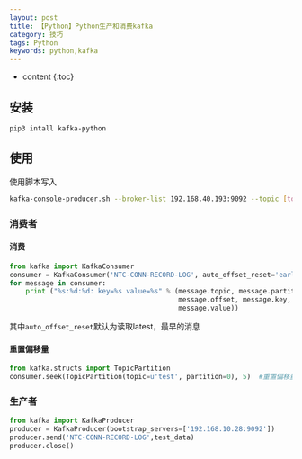 ```yaml
---
layout: post
title: 【Python】Python生产和消费kafka
category: 技巧
tags: Python
keywords: python,kafka
---
```

* content
{:toc}

## 安装
```
pip3 intall kafka-python
```

## 使用

使用脚本写入
```bash
kafka-console-producer.sh --broker-list 192.168.40.193:9092 --topic [topic]
```

### 消费者

#### 消费
```python
from kafka import KafkaConsumer
consumer = KafkaConsumer('NTC-CONN-RECORD-LOG', auto_offset_reset='earliest',bootstrap_servers=['192.168.10.28:9092'])                   
for message in consumer:
    print ("%s:%d:%d: key=%s value=%s" % (message.topic, message.partition,
                                          message.offset, message.key,
                                          message.value))
```
其中`auto_offset_reset`默认为读取latest，最早的消息
#### 重置偏移量
```python
from kafka.structs import TopicPartition
consumer.seek(TopicPartition(topic=u'test', partition=0), 5)  #重置偏移量，从第5个偏移量消费
```

### 生产者

```python
from kafka import KafkaProducer
producer = KafkaProducer(bootstrap_servers=['192.168.10.28:9092']) 
producer.send('NTC-CONN-RECORD-LOG',test_data)
producer.close()
```